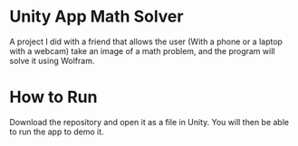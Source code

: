 # Unity App Math Solver
A project I did with a friend that allows the user (With a phone or a laptop with a webcam) take an image of a math problem, and the program will solve it using Wolfram.
# How to Run
Download the repository and open it as a file in Unity. You will then be able to run the app to demo it.
